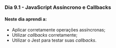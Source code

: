 ### Dia 9.1 - JavaScript Assíncrono e Callbacks

#### Neste dia aprendi a:

- Aplicar corretamente operações assíncronas;
- Utilizar _callbacks_ corretamente;
- Utilizar o Jest para testar suas _callbacks_.

